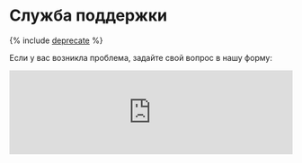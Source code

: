 # Служба поддержки

{% include [deprecate](../../_includes/deprecate.md) %}

Если у вас возникла проблема, задайте свой вопрос в нашу форму:

<iframe width="100%" frameborder="0" src="https://forms.yandex.com/surveys/8745/?lang=ru&iframe=1&service=toloka-ai"></iframe>